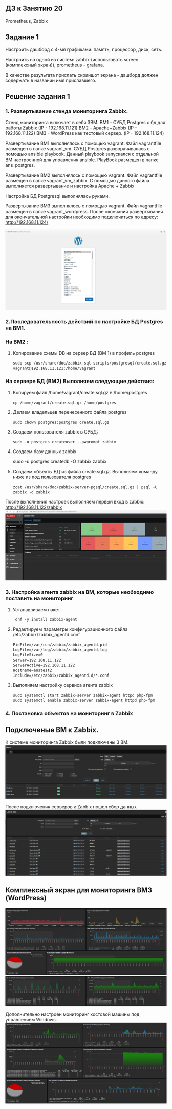 ## ДЗ к Занятию 20
 
Prometheus, Zabbix 

## Задание 1

Настроить дашборд с 4-мя графиками: память, процессор, диск, сеть.

Настроить на одной из систем: zabbix (использовать screen (комплексный экран)), prometheus - grafana.

В качестве результата прислать скриншот экрана - дашборд должен содержать в названии имя приславшего.

## Решение задания 1

### 1. Развертывание стенда мониторинга Zabbix.
Стенд мониторинга включает в себя 3ВМ. 
 BM1 - СУБД Postgres c бд для работы Zabbix (IP - 192.168.11.121)
 ВМ2 - Apache+Zabbix (IP - 192.168.11.122)
 BM3 - WordPress как тестовый сервер. (IP - 192.168.11.124)
 
 Развертывание ВМ1 выполнялось с помощью vagrant. Файл vagrantfile размещен в папке vagrant_vm. 
 СУБД Postgres разворачивалась с помощью ansible playbook. Данный playbook запускался с отдельной ВМ настроенной для управления ansible. PlayBook размещен в папке ans_postgres. 
 
 Развертывание ВМ2 выполнялось с помощью vagrant. Файл vagrantfile размещен в папке vagrant_vm_zabbix. С помощью данного файла выполняется развертывание и настройка   Apache + Zabbix
 
 Настройка БД Postgresql выполнялась руками.
 
 Развертывание ВМ3 выполнялось с помощью vagrant.  Файл vagrantfile размещен в папке vagrant_wordpress. После окончания развертывания для окончательной настройки необходимо подключиться по адресу: http://192.168.11.124/
 
 ![picture](pic/pic-wp.png)
  
 ### 2.Последовательность действий по  настройке БД Postgres на ВМ1.
 
 ### На ВМ2 :
 
1. Копирование схемы DB на сервер БД (ВМ 1) в профиль postgres

       sudo scp /usr/share/doc/zabbix-sql-scripts/postgresql/create.sql.gz vagrant@192.168.11.121:/home/vagrant
 
### На сервере БД (ВМ2) Выполняем следующие действия:

1. Копируем файл /home/vagrant/create.sql.gz в /home/postgres

       cp /home/vagrant/create.sql.gz /home/postgres

2. Делаем владельцев перенесенного файла postgres

       sudo chown postgres:postgres create.sql.gz

3. Создаем пользователя zabbix в СУБД:
     
       sudo -u postgres createuser --pwprompt zabbix

3. Создаем базу данных zabbix 

   	sudo -u postgres createdb -O zabbix zabbix
	
 4. Создаем объекты БД из файла create.sql.gz. Выполняем команду ниже из под пользователя postgres
	
        zcat /usr/share/doc/zabbix-server-pgsql/create.sql.gz | psql -U zabbix -d zabbix
         
После выполнения настроек выполняем первый вход в zabbix: http://192.168.11.122/zabbix
![picture](pic/pic1.png)

### 3. Настройка агента zabbix на ВМ, которые необходимо поставить на мониторинг
1. Устанавливаем пакет

        dnf -y install zabbix-agent
	
2. Редактируем параметры конфигурационного файла /etc/zabbix/zabbix_agentd.conf

       PidFile=/var/run/zabbix/zabbix_agentd.pid
       LogFile=/var/log/zabbix/zabbix_agentd.log
       LogFileSize=0
       Server=192.168.11.122
       ServerActive=192.168.11.122
       Hostname=anstest2
       Include=/etc/zabbix/zabbix_agentd.d/*.conf

3. Выполняем настройку сервиса агента zabbix

       sudo systemctl start zabbix-server zabbix-agent httpd php-fpm
       sudo systemctl enable zabbix-server zabbix-agent httpd php-fpm

### 4.  Постановка объектов на мониторинг в Zabbix


## Подключеные ВМ к Zabbix.
К системе мониторинга Zabbix были подключены 3 ВМ.
![picture](pic/pic2.png)

После подключения серверов к Zabbix пошел сбор данных
![picture](pic/pic3.png)

## Комплексный экран для мониторинга ВМ3 (WordPress)
![picture](pic/pic4_1.png)
![picture](pic/pic4_2.png)

Дополнительно настроен мониторинг хостовой машины под управлением Windows.
![picture](pic/pic5.png)








 



